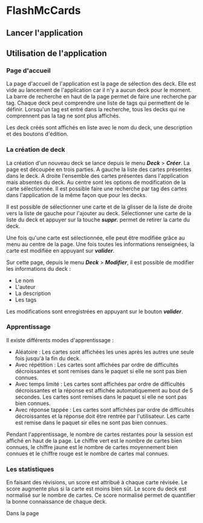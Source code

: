 # FlashMcCards

## Lancer l'application

## Utilisation de l'application

### Page d'accueil

La page d'accueil de l'application est la page de sélection des deck. Elle est vide au lancement de l'application car il n'y a aucun deck pour le moment. La barre de recherche en haut de la page permet de faire une recherche par tag. Chaque deck peut comprendre une liste de tags qui permettent de le définir. Lorsqu'un tag est entré dans la recherche, tous les decks qui ne comprennent pas la tag ne sont plus affichés.

Les deck créés sont affichés en liste avec le nom du deck, une description et des boutons d'édition.

### La création de deck

La création d'un nouveau deck se lance depuis le menu ***Deck*** > ***Créer***. La page est découpée en trois parties. A gauche la liste des cartes présentes dans le deck. A droite l'ensemble des cartes présentes dans l'application mais absentes du deck. Au centre sont les options de modification de la carte sélectionnée. Il est possible faire une recherche par tag des cartes dans l'application de la même façon que pour les decks.

Il est possible de sélectionner une carte et de la glisser de la liste de droite vers la liste de gauche pour l'ajouter au deck. Sélectionner une carte de la liste du deck et appuyer sur la touche ***suppr.*** permet de retirer la carte du deck.

Une fois qu'une carte est sélectionnée, elle peut être modifiée grâce au menu au centre de la page. Une fois toutes les informations renseignées, la carte est modifiée en appuyant sur ***valider***.

Sur cette page, depuis le menu ***Deck*** > ***Modifier***, il est possible de modifier les informations du deck :
- Le nom
- L'auteur
- La description
- Les tags

Les modifications sont enregistrées en appuyant sur le bouton ***valider***.

### Apprentissage

Il existe différents modes d'apprentissage :
- Aléatoire : Les cartes sont affichées les unes après les autres une seule fois jusqu'à la fin du deck.
- Avec répétition : Les cartes sont affichées par ordre de difficultés décroissantes et sont remises dans le paquet si elle ne sont pas bien connues.
- Avec temps limité : Les cartes sont affichées par ordre de difficultés décroissantes et la réponse est affichée automatiquement au bout de 5 secondes. Les cartes sont remises dans le paquet si elle ne sont pas bien connues.
- Avec réponse tappée : Les cartes sont affichées par ordre de difficultés décroissantes et la réponse doit être rentrée par l'utilisateur. Les carte est remise dans le paquet sir elles ne sont pas bien connues.

Pendant l'apprentissage, le nombre de cartes restantes pour la session est affiché en haut de la page. Le chiffre vert est le nombre de cartes bien connues, le chiffre jaune est le nombre de cartes moyennement bien connues et le chiffre rouge est le nombre de cartes mal connues.

### Les statistiques

En faisant des révisions, un score est attribué à chaque carte révisée. Le score augmente plus si la carte est moins bien sût. Le score du deck est normalisé sur le nombre de cartes. Ce score normalisé permet de quantifier la bonne connaissance de chaque deck.

Dans la page 

